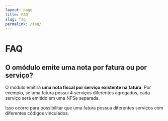 ```yaml
---
layout: page
title: FAQ
slug: faq
permalink: /faq/
---
```

# FAQ

## O omódulo emite uma nota por fatura ou por serviço?

O módulo emitirá **uma nota fiscal por serviço existente na fatura**. Por exemplo, se uma fatura possui 4 serviços diferentes agregados, cada serviço será emitido em uma NFSe separada.

Isso ocorre para possibilitar que uma fatura possua diferentes serviços com diferentes códigos vinculados.